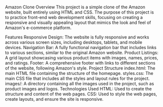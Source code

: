 Amazon Clone
Overview
This project is a simple clone of the Amazon website, built entirely using HTML and CSS. The purpose of this project is to practice front-end web development skills, focusing on creating a responsive and visually appealing layout that mimics the look and feel of Amazon's e-commerce platform.

Features
Responsive Design: The website is fully responsive and works across various screen sizes, including desktops, tablets, and mobile devices.
Navigation Bar: A fully functional navigation bar that includes links to various sections, similar to the original Amazon website.
Product Listings: A grid layout showcasing various product items with images, names, prices, and ratings.
Footer: A comprehensive footer with links to different sections of the website, following Amazon's style.
Project Structure
index.html: The main HTML file containing the structure of the homepage.
styles.css: The main CSS file that includes all the styles and layout rules for the project.
images/: A directory containing all the images used in the project, such as product images and logos.
Technologies Used
HTML: Used to create the structure and content of the web pages.
CSS: Used to style the web pages, create layouts, and ensure the site is responsive.
